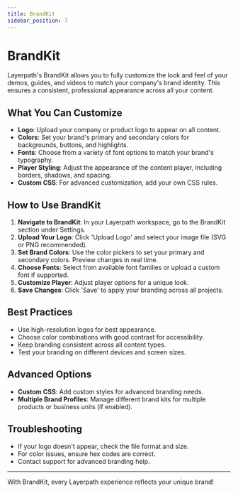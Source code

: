 ```yaml
---
title: BrandKit
sidebar_position: 7
---
```


# BrandKit

Layerpath's BrandKit allows you to fully customize the look and feel of your demos, guides, and videos to match your company's brand identity. This ensures a consistent, professional appearance across all your content.

## What You Can Customize

- **Logo**: Upload your company or product logo to appear on all content.
- **Colors**: Set your brand's primary and secondary colors for backgrounds, buttons, and highlights.
- **Fonts**: Choose from a variety of font options to match your brand's typography.
- **Player Styling**: Adjust the appearance of the content player, including borders, shadows, and spacing.
- **Custom CSS**: For advanced customization, add your own CSS rules.

## How to Use BrandKit

1. **Navigate to BrandKit**: In your Layerpath workspace, go to the BrandKit section under Settings.
2. **Upload Your Logo**: Click 'Upload Logo' and select your image file (SVG or PNG recommended).
3. **Set Brand Colors**: Use the color pickers to set your primary and secondary colors. Preview changes in real time.
4. **Choose Fonts**: Select from available font families or upload a custom font if supported.
5. **Customize Player**: Adjust player options for a unique look.
6. **Save Changes**: Click 'Save' to apply your branding across all projects.

## Best Practices

- Use high-resolution logos for best appearance.
- Choose color combinations with good contrast for accessibility.
- Keep branding consistent across all content types.
- Test your branding on different devices and screen sizes.

## Advanced Options

- **Custom CSS**: Add custom styles for advanced branding needs.
- **Multiple Brand Profiles**: Manage different brand kits for multiple products or business units (if enabled).

## Troubleshooting

- If your logo doesn't appear, check the file format and size.
- For color issues, ensure hex codes are correct.
- Contact support for advanced branding help.

---

With BrandKit, every Layerpath experience reflects your unique brand!
